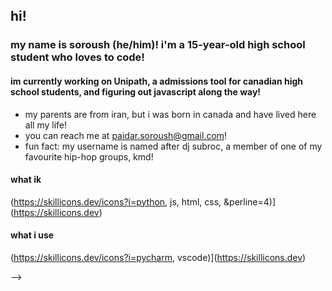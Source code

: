 ## hi!

### my name is soroush (he/him)! i'm a 15-year-old high school student who loves to code!
#### im currently working on Unipath, a admissions tool for canadian high school students, and figuring out javascript along the way!

* my parents are from iran, but i was born in canada and have lived here all my life!
* you can reach me at paidar.soroush@gmail.com!
* fun fact: my username is named after dj subroc, a member of one of my favourite hip-hop groups, kmd!

#### what ik
(https://skillicons.dev/icons?i=python, js, html, css, &perline=4)](https://skillicons.dev)

#### what i use
(https://skillicons.dev/icons?i=pycharm, vscode)](https://skillicons.dev)

-->

